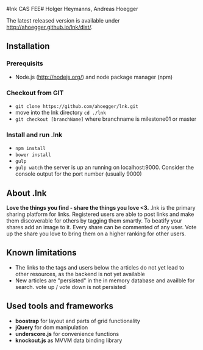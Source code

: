 #lnk CAS FEE#
Holger Heymanns, Andreas Hoegger

The latest released version is available under http://ahoegger.github.io/lnk/dist/.

## Installation ##
### Prerequisits ###
- Node.js (http://nodejs.org/) and node package manager (npm)

### Checkout from GIT ###
 - `git clone https://github.com/ahoegger/lnk.git`
 - move into the lnk directory `cd ./lnk`
 - `git checkout [branchName]` where branchname is milestone01 or master

### Install and run .lnk ###
 - `npm install`
 - `bower install`
 - `gulp`
 - `gulp watch` the server is up an running on localhost:9000. Consider the console output for the port number (usually 9000)

## About .lnk ###
**Love the things you find - share the things you love <3.**
.lnk is the primary sharing platform for links. Registered users are able to post links and make them discoverable for others by tagging them smartly. To beatify your shares add an image to it.
Every share can be commented of any user. Vote up the share you love to bring them on a higher ranking for other users.

## Known limitations ##
- The links to the tags and users below the articles do not yet lead to other resources, as the backend is not yet available
- New articles are "persisted" in the in memory database and availble for search. vote up / vote down is not persisted

## Used tools and frameworks ##
- **boostrap** for layout and parts of grid functionality
- **jQuery** for dom manipulation
- **underscore.js** for convenience functions
- **knockout.js** as MVVM data binding library

